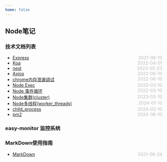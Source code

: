 ```yaml
---
home: false
---
```


## Node笔记
### 技术文档列表
* [Express](./express)  <span style="color:#bbb; float:right">2021-06-10</span>
* [Koa](./koa)  <span style="color:#bbb; float:right">2022-04-01</span>
* [nest](./nest-js)  <span style="color:#bbb; float:right">2023-05-23</span>
* [Axios](./axios)  <span style="color:#bbb; float:right">2022-06-10</span>
* [chrome内存泄漏调试](./memory-analyze)  <span style="color:#bbb; float:right">2022-06-10</span>
* [Node Exec](./node-exec/) <span style="color:#bbb; float:right">2023-03-10</span>
* [Node 事件循环](https://www.php.cn/js-tutorial-487012.html) <span style="color:#bbb; float:right">2022-03-10</span>
* [Node集群(cluster)](https://www.jianshu.com/p/c90dc4adcaf4) <span style="color:#bbb; float:right">2023-03-10</span>
* [Node多线程(worker_threads)](https://juejin.cn/post/7062733724504293413)<span style="color:#bbb; float:right">2024-01-10</span>
* [child_process](https://segmentfault.com/a/1190000040590402)<span style="color:#bbb; float:right">2024-02-10</span>
* [pm2](./pm2)<span style="color:#bbb; float:right">2024-06-10</span>

### easy-monitor 监控系统

### MarkDown使用指南
*  [MarkDown](../blog-daily/use-markdown)  <span style="color:#bbb; float:right">2021-06-24</span>
